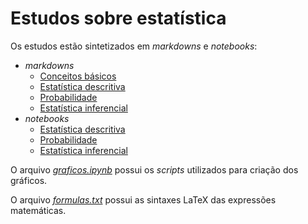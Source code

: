 # Estudos sobre estatística

Os estudos estão sintetizados em  _markdowns_ e _notebooks_:

- _markdowns_
  - [Conceitos básicos](markdowns/conceitos-basicos.md)
  - [Estatística descritiva](markdowns/estatistica-descritiva.md)
  - [Probabilidade](markdowns/probabilidade.md)
  - [Estatística inferencial](markdowns/estatistica-inferencial.md)
- _notebooks_
  - [Estatística descritiva](notebooks/estatistica-descritiva.ipynb)
  - [Probabilidade](notebooks/probabilidade.ipynb)
  - [Estatística inferencial](notebooks/estatistica-inferencial.ipynb)

O arquivo [_graficos.ipynb_](graficos.ipynb) possui os _scripts_ utilizados para criação dos gráficos.

O arquivo [_formulas.txt_](formulas.txt) possui as sintaxes LaTeX das expressões matemáticas.
